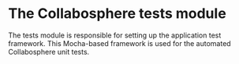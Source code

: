 # The Collabosphere tests module

The tests module is responsible for setting up the application test framework.
This Mocha-based framework is used for the automated Collabosphere unit tests.
